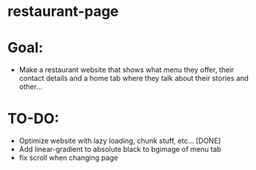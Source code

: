 # restaurant-page

# Goal:

- Make a restaurant website that shows what menu they offer, their contact details and a home tab where they talk about their stories and other...

# TO-DO:

- Optimize website with lazy loading, chunk stuff, etc... \[DONE\]
- Add linear-gradient to absolute black to bgimage of menu tab
- fix scroll when changing page